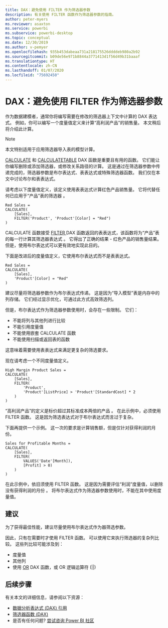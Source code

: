```yaml
---
title: DAX：避免使用 FILTER 作为筛选器参数
description: 有关使用 FILTER 函数作为筛选器参数的指南。
author: peter-myers
ms.reviewer: asaxton
ms.service: powerbi
ms.subservice: powerbi-desktop
ms.topic: conceptual
ms.date: 12/30/2019
ms.author: v-pemyer
ms.openlocfilehash: 935b453dabeaa731a218175526ddddeb980a2b92
ms.sourcegitcommit: b09de56e971b8844a3771413d1f56d49b31baaaf
ms.translationtype: HT
ms.contentlocale: zh-CN
ms.lasthandoff: 01/07/2020
ms.locfileid: "75692450"
---
```

# <a name="dax-avoid-using-filter-as-a-filter-argument"></a>DAX：避免使用 FILTER 作为筛选器参数

作为数据建模者，通常你将编写需要在修改的筛选器上下文中计算的 DAX 表达式。 例如，你可以编写一个度量值定义来计算“高利润产品”的销售量。 本文稍后将介绍此计算。

> [!NOTE]
> 本文特别适用于应用筛选器导入表的模型计算。

[CALCULATE](/dax/calculate-function-dax) 和 [CALCULATETABLE](/dax/calculatetable-function-dax) DAX 函数是重要且有用的函数。 它们能让你编写删除或添加筛选器，或修改关系路径的计算。 这是通过在筛选器参数中传递完成的，筛选器参数是布尔表达式、表表达式或特殊筛选器函数。 我们仅在本文中讨论布尔和表表达式。

请考虑以下度量值定义，该定义使用表表达式计算红色产品销售量。 它将代替任何已应用于“产品”表的筛选器  。

```dax
Red Sales =
CALCULATE(
    [Sales],
    FILTER('Product', 'Product'[Color] = "Red")
)
```

CALCULATE 函数接受 [FILTER ](/dax/filter-function-dax)DAX 函数返回的表表达式，该函数将为“产品”表的每一行计算其筛选器表达式  。 它得出了正确的结果 - 红色产品的销售量结果。 但是，使用布尔表达式可以更有效地实现此目的。

下面是改进后的度量值定义，它使用布尔表达式而不是表表达式。

```dax
Red Sales =
CALCULATE(
    [Sales],
    'Product'[Color] = "Red"
)
```

建议尽量将筛选器参数作为布尔表达式传递。 这是因为“导入模型”表是内存中的列存储。 它们经过显示优化，可通过此方式高效筛选列。

但是，布尔表达式作为筛选器参数使用时，会存在一些限制。 它们：

- 不能将列与其他列进行比较
- 不能引用度量值
- 不能使用嵌套 CALCULATE 函数
- 不能使用扫描或返回表的函数

这意味着需要使用表表达式来满足更复杂的筛选要求。

现在请考虑一个不同度量值定义。

```dax
High Margin Product Sales =
CALCULATE(
    [Sales],
    FILTER(
        'Product',
        'Product'[ListPrice] > 'Product'[StandardCost] * 2
    )
)
```

“高利润产品”的定义是标价超过其标准成本两倍的产品  。 在此示例中，必须使用 FILTER 函数。 这是因为筛选表达式对于布尔表达式而言过于复杂。

下面再提供一个示例。 这一次的要求是计算销售额，但是仅针对获得利润的月份。

```dax
Sales for Profitable Months =
CALCULATE(
    [Sales],
    FILTER(
        VALUES('Date'[Month]),
        [Profit] > 0)
    )
)
```

在此示例中，依旧须使用 FILTER 函数。 这是因为需要评估“利润”度量值，以删除没有获得利润的月份  。 将布尔表达式作为筛选器参数使用时，不能在其中使用度量值。

## <a name="recommendations"></a>建议

为了获得最佳性能，建议尽量使用布尔表达式作为器筛选参数。

因此，只有在需要时才使用 FILTER 函数。 可以使用它来执行筛选器的复杂列比较。 这些列比较可能涉及到：

- 度量值
- 其他列
- 使用 [OR](/dax/or-function-dax) DAX 函数，或 OR 逻辑运算符 (||)

## <a name="next-steps"></a>后续步骤

有关本文的详细信息，请参阅以下资源：

- [数据分析表达式 (DAX) 引用](/dax/)
- [筛选器函数 (DAX)](/dax/filter-function-dax)
- 是否有任何问题? [尝试咨询 Power BI 社区](https://community.powerbi.com/)
